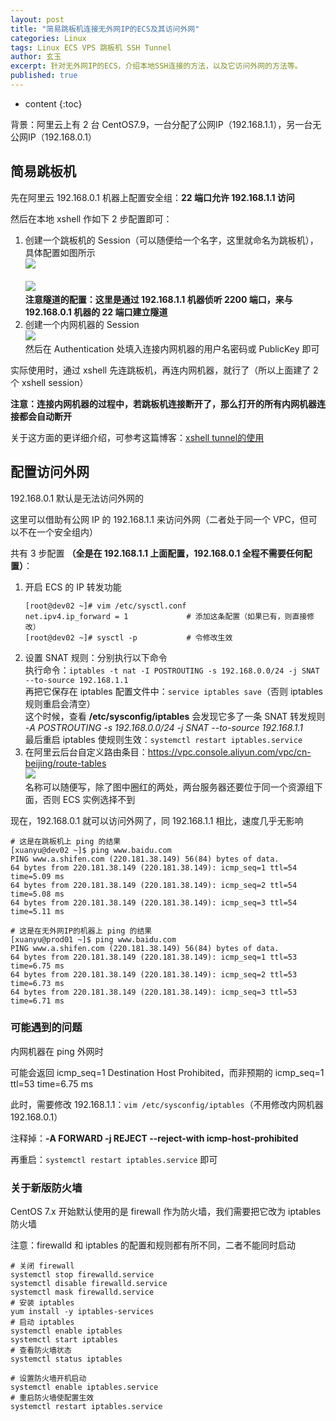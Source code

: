 ```yaml
---
layout: post
title: "简易跳板机连接无外网IP的ECS及其访问外网"
categories: Linux
tags: Linux ECS VPS 跳板机 SSH Tunnel
author: 玄玉
excerpt: 针对无外网IP的ECS，介绍本地SSH连接的方法，以及它访问外网的方法等。
published: true
---
```


* content
{:toc}


背景：阿里云上有 2 台 CentOS7.9，一台分配了公网IP（192.168.1.1），另一台无公网IP（192.168.0.1）

## 简易跳板机

先在阿里云 192.168.0.1 机器上配置安全组：**22 端口允许 192.168.1.1 访问**

然后在本地 xshell 作如下 2 步配置即可：

1. 创建一个跳板机的 Session（可以随便给一个名字，这里就命名为跳板机），具体配置如图所示<br/>
   ![](https://gcore.jsdelivr.net/gh/jadyer/mydata/img/blog/2024/2024-04-26-aliyun-ecs-dnat-snat-01.png)<br/><br/>
   ![](https://gcore.jsdelivr.net/gh/jadyer/mydata/img/blog/2024/2024-04-26-aliyun-ecs-dnat-snat-02.png)<br/>
   **注意隧道的配置：这里是通过 192.168.1.1 机器侦听 2200 端口，来与 192.168.0.1 机器的 22 端口建立隧道**
2. 创建一个内网机器的 Session<br/>
   ![](https://gcore.jsdelivr.net/gh/jadyer/mydata/img/blog/2024/2024-04-26-aliyun-ecs-dnat-snat-03.png)<br/>
   然后在 Authentication 处填入连接内网机器的用户名密码或 PublicKey 即可

实际使用时，通过 xshell 先连跳板机，再连内网机器，就行了（所以上面建了 2 个 xshell session）

**注意：连接内网机器的过程中，若跳板机连接断开了，那么打开的所有内网机器连接都会自动断开**

关于这方面的更详细介绍，可参考这篇博客：[xshell tunnel的使用](https://www.cnblogs.com/oxspirt/p/10260053.html)

## 配置访问外网

192.168.0.1 默认是无法访问外网的

这里可以借助有公网 IP 的 192.168.1.1 来访问外网（二者处于同一个 VPC，但可以不在一个安全组内）

共有 3 步配置 **（全是在 192.168.1.1 上面配置，192.168.0.1 全程不需要任何配置）**：

1. 开启 ECS 的 IP 转发功能<br/>
   ```shell
   [root@dev02 ~]# vim /etc/sysctl.conf
   net.ipv4.ip_forward = 1             # 添加这条配置（如果已有，则直接修改）
   [root@dev02 ~]# sysctl -p           # 令修改生效
   ```
2. 设置 SNAT 规则：分别执行以下命令<br/>
   执行命令：`iptables -t nat -I POSTROUTING -s 192.168.0.0/24 -j SNAT --to-source 192.168.1.1`<br/>
   再把它保存在 iptables 配置文件中：`service iptables save`（否则 iptables 规则重启会清空）<br/>
   这个时候，查看 **/etc/sysconfig/iptables** 会发现它多了一条 SNAT 转发规则<br/>
   *-A POSTROUTING -s 192.168.0.0/24 -j SNAT --to-source 192.168.1.1*<br/>
   最后重启 iptables 使规则生效：`systemctl restart iptables.service`
3. 在阿里云后台自定义路由条目：<https://vpc.console.aliyun.com/vpc/cn-beijing/route-tables><br/>
   ![](https://gcore.jsdelivr.net/gh/jadyer/mydata/img/blog/2024/2024-04-26-aliyun-ecs-dnat-snat-04.png)<br/>
   名称可以随便写，除了图中圈红的两处，两台服务器还要位于同一个资源组下面，否则 ECS 实例选择不到

现在，192.168.0.1 就可以访问外网了，同 192.168.1.1 相比，速度几乎无影响

```shell
# 这是在跳板机上 ping 的结果
[xuanyu@dev02 ~]$ ping www.baidu.com
PING www.a.shifen.com (220.181.38.149) 56(84) bytes of data.
64 bytes from 220.181.38.149 (220.181.38.149): icmp_seq=1 ttl=54 time=5.09 ms
64 bytes from 220.181.38.149 (220.181.38.149): icmp_seq=2 ttl=54 time=5.08 ms
64 bytes from 220.181.38.149 (220.181.38.149): icmp_seq=3 ttl=54 time=5.11 ms

# 这是在无外网IP的机器上 ping 的结果
[xuanyu@prod01 ~]$ ping www.baidu.com
PING www.a.shifen.com (220.181.38.149) 56(84) bytes of data.
64 bytes from 220.181.38.149 (220.181.38.149): icmp_seq=1 ttl=53 time=6.75 ms
64 bytes from 220.181.38.149 (220.181.38.149): icmp_seq=2 ttl=53 time=6.73 ms
64 bytes from 220.181.38.149 (220.181.38.149): icmp_seq=3 ttl=53 time=6.71 ms
```

### 可能遇到的问题

内网机器在 ping 外网时

可能会返回 icmp_seq=1 Destination Host Prohibited，而非预期的 icmp_seq=1 ttl=53 time=6.75 ms

此时，需要修改 192.168.1.1：`vim /etc/sysconfig/iptables`（不用修改内网机器 192.168.0.1）

注释掉：**-A FORWARD -j REJECT --reject-with icmp-host-prohibited**

再重启：`systemctl restart iptables.service` 即可

### 关于新版防火墙

CentOS 7.x 开始默认使用的是 firewall 作为防火墙，我们需要把它改为 iptables 防火墙

注意：firewalld 和 iptables 的配置和规则都有所不同，二者不能同时启动

```shell
# 关闭 firewall
systemctl stop firewalld.service
systemctl disable firewalld.service
systemctl mask firewalld.service
# 安装 iptables
yum install -y iptables-services
# 启动 iptables
systemctl enable iptables
systemctl start iptables
# 查看防火墙状态
systemctl status iptables

# 设置防火墙开机启动
systemctl enable iptables.service
# 重启防火墙使配置生效
systemctl restart iptables.service
```